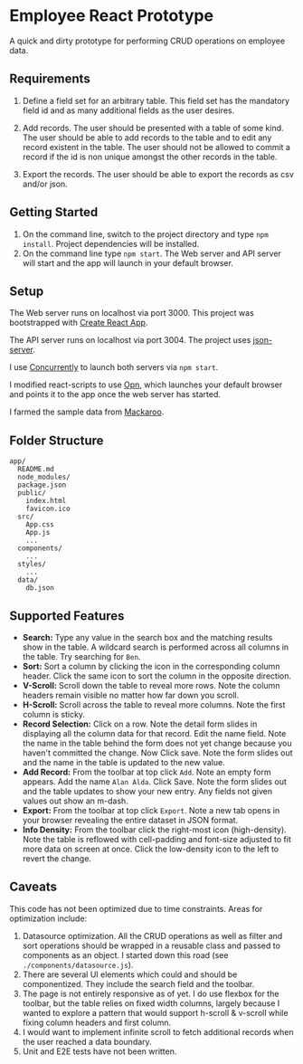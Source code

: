 
# Employee React Prototype

A quick and dirty prototype for performing CRUD operations on employee data.

## Requirements
1. Define a field set for an arbitrary table. This field set has the mandatory field id and as many additional fields as the user desires.

2. Add records. The user should be presented with a table of some kind. The user should be able to add records to the table and to edit any record existent in the table. The user should not be allowed to commit a record if the id is non unique amongst the other records in the table.

3. Export the records. The user should be able to export the records as csv and/or json. 



## Getting Started
1. On the command line, switch to the project directory and type ``npm install``. Project dependencies will be installed.   
2. On the command line type ``npm start``. The Web server and API server will start and the app will launch in your default browser.

## Setup

The Web server runs on localhost via port 3000. This project was bootstrapped with [Create React App](https://github.com/facebookincubator/create-react-app).  


The API server runs on localhost via port 3004. The project uses [json-server](https://github.com/typicode/json-server).

I use [Concurrently](https://www.npmjs.com/package/concurrently) to launch both servers via ``npm start``. 

I modified react-scripts to use [Opn](https://www.npmjs.com/package/opn), which launches your default browser and points it to the app once the web server has started.

I farmed the sample data from [Mackaroo](https://mockaroo.com/).

## Folder Structure

```
app/
  README.md
  node_modules/
  package.json
  public/
    index.html
    favicon.ico
  src/
    App.css
    App.js
    ...
  components/
    ...
  styles/
    ...
  data/
    db.json
```

## Supported Features
* **Search:** Type any value in the search box and the matching results show in the table. A wildcard search is performed across all columns in the table.  Try searching for `Ben`.
* **Sort:** Sort a column by clicking the icon in the corresponding column header. Click the same icon to sort the column in the opposite direction.
* **V-Scroll:** Scroll down the table to reveal more rows.  Note the column headers remain visible no matter how far down you scroll.
* **H-Scroll:** Scroll across the table to reveal more columns.  Note the first column is sticky.
* **Record Selection:** Click on a row. Note the detail form slides in displaying all the column data for that record.  Edit the name field. Note the name in the table behind the form does not yet change because you haven't committed the change.  Now Click save. Note the form slides out and the name in the table is updated to the new value.
* **Add Record:** From the toolbar at top click `Add`.  Note an empty form appears. Add the name `Alan Alda`. Click Save.  Note the form slides out and the table updates to show your new entry.  Any fields not given values out show an m-dash. 
* **Export:** From the toolbar at top click `Export`. Note a new tab opens in your browser revealing the entire dataset in JSON format.
* **Info Density:** From the toolbar click the right-most icon (high-density). Note the table is reflowed with cell-padding and font-size adjusted to fit more data on screen at once. Click the low-density icon to the left to revert the change.

## Caveats
This code has not been optimized due to time constraints.  Areas for optimization include:

1. Datasource optimization.  All the CRUD operations as well as filter and sort operations should be wrapped in a reusable class and passed to components as an object.  I started down this road (see `./components/datasource.js`). 
2. There are several UI elements which could and should be componentized.  They include the search field and the toolbar.
3. The page is not entirely responsive as of yet.  I do use flexbox for the toolbar, but the table relies on fixed width columns, largely because I wanted to explore a pattern that would support h-scroll & v-scroll while fixing column headers and first column.
4. I would want to implement infinite scroll to fetch additional records when the user reached a data boundary.
5. Unit and E2E tests have not been written.  
